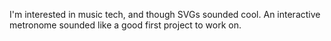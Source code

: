 I'm interested in music tech, and though SVGs sounded cool. An interactive metronome sounded like a good first project to work on.